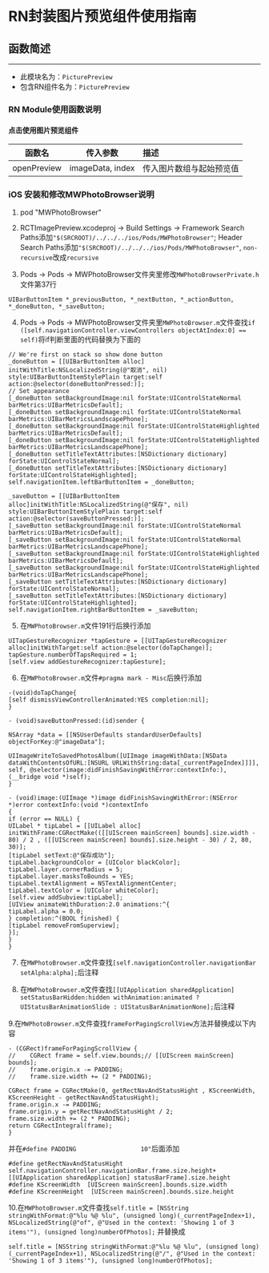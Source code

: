 # RN封装图片预览组件使用指南
## 函数简述

---
* 此模块名为：`PicturePreview`
* 包含RN组件名为：`PicturePreview`

### RN Module使用函数说明
#### 点击使用图片预览组件
函数名 |传入参数| 描述
:---------: | :---------: | :-------------
openPreview | imageData, index| 传入图片数组与起始预览值

### iOS 安装和修改MWPhotoBrowser说明

1. pod "MWPhotoBrowser"

2. RCTImagePreview.xcodeproj -> Build Settings -> Framework Search Paths添加`"$(SRCROOT)/../../../ios/Pods/MWPhotoBrowser"`; Header Search Paths添加`"$(SRCROOT)/../../../ios/Pods/MWPhotoBrowser"`, `non-recursive`改成`recursive`

3. Pods -> Pods -> MWPhotoBrowser文件夹里修改`MWPhotoBrowserPrivate.h`文件第37行
```
UIBarButtonItem *_previousButton, *_nextButton, *_actionButton, *_doneButton, *_saveButton;
```

4. Pods -> Pods -> MWPhotoBrowser文件夹里`MWPhotoBrowser.m`文件查找`if ([self.navigationController.viewControllers objectAtIndex:0] == self)`将if判断里面的代码替换为下面的
```
// We're first on stack so show done button
_doneButton = [[UIBarButtonItem alloc] initWithTitle:NSLocalizedString(@"取消", nil) style:UIBarButtonItemStylePlain target:self action:@selector(doneButtonPressed:)];
// Set appearance
[_doneButton setBackgroundImage:nil forState:UIControlStateNormal barMetrics:UIBarMetricsDefault];
[_doneButton setBackgroundImage:nil forState:UIControlStateNormal barMetrics:UIBarMetricsLandscapePhone];
[_doneButton setBackgroundImage:nil forState:UIControlStateHighlighted barMetrics:UIBarMetricsDefault];
[_doneButton setBackgroundImage:nil forState:UIControlStateHighlighted barMetrics:UIBarMetricsLandscapePhone];
[_doneButton setTitleTextAttributes:[NSDictionary dictionary] forState:UIControlStateNormal];
[_doneButton setTitleTextAttributes:[NSDictionary dictionary] forState:UIControlStateHighlighted];
self.navigationItem.leftBarButtonItem = _doneButton;

_saveButton = [[UIBarButtonItem alloc]initWithTitle:NSLocalizedString(@"保存", nil) style:UIBarButtonItemStylePlain target:self action:@selector(saveButtonPressed:)];
[_saveButton setBackgroundImage:nil forState:UIControlStateNormal barMetrics:UIBarMetricsDefault];
[_saveButton setBackgroundImage:nil forState:UIControlStateNormal barMetrics:UIBarMetricsLandscapePhone];
[_saveButton setBackgroundImage:nil forState:UIControlStateHighlighted barMetrics:UIBarMetricsDefault];
[_saveButton setBackgroundImage:nil forState:UIControlStateHighlighted barMetrics:UIBarMetricsLandscapePhone];
[_saveButton setTitleTextAttributes:[NSDictionary dictionary] forState:UIControlStateNormal];
[_saveButton setTitleTextAttributes:[NSDictionary dictionary] forState:UIControlStateHighlighted];
self.navigationItem.rightBarButtonItem = _saveButton;
```
5. 在`MWPhotoBrowser.m`文件191行后换行添加
```
UITapGestureRecognizer *tapGesture = [[UITapGestureRecognizer alloc]initWithTarget:self action:@selector(doTapChange)];
tapGesture.numberOfTapsRequired = 1;
[self.view addGestureRecognizer:tapGesture];
```
6. 在`MWPhotoBrowser.m`文件```#pragma mark - Misc```后换行添加
```
-(void)doTapChange{
[self dismissViewControllerAnimated:YES completion:nil];
}

- (void)saveButtonPressed:(id)sender {

NSArray *data = [[NSUserDefaults standardUserDefaults] objectForKey:@"imageData"];

UIImageWriteToSavedPhotosAlbum([UIImage imageWithData:[NSData dataWithContentsOfURL:[NSURL URLWithString:data[_currentPageIndex]]]], self, @selector(image:didFinishSavingWithError:contextInfo:), (__bridge void *)self);
}

- (void)image:(UIImage *)image didFinishSavingWithError:(NSError *)error contextInfo:(void *)contextInfo
{
if (error == NULL) {
UILabel * tipLabel = [[UILabel alloc] initWithFrame:CGRectMake(([[UIScreen mainScreen] bounds].size.width - 80) / 2 , ([[UIScreen mainScreen] bounds].size.height - 30) / 2, 80, 30)];
[tipLabel setText:@"保存成功"];
tipLabel.backgroundColor = [UIColor blackColor];
tipLabel.layer.cornerRadius = 5;
tipLabel.layer.masksToBounds = YES;
tipLabel.textAlignment = NSTextAlignmentCenter;
tipLabel.textColor = [UIColor whiteColor];
[self.view addSubview:tipLabel];
[UIView animateWithDuration:2.0 animations:^{
tipLabel.alpha = 0.0;
} completion:^(BOOL finished) {
[tipLabel removeFromSuperview];
}];
}
}
```

7. 在`MWPhotoBrowser.m`文件查找```[self.navigationController.navigationBar setAlpha:alpha];```后注释

8. 在`MWPhotoBrowser.m`文件查找```[[UIApplication sharedApplication] setStatusBarHidden:hidden withAnimation:animated ? UIStatusBarAnimationSlide : UIStatusBarAnimationNone];```后注释

9.在`MWPhotoBrowser.m`文件查找```frameForPagingScrollView```方法并替换成以下内容
```
- (CGRect)frameForPagingScrollView {
//    CGRect frame = self.view.bounds;// [[UIScreen mainScreen] bounds];
//    frame.origin.x -= PADDING;
//    frame.size.width += (2 * PADDING);

CGRect frame = CGRectMake(0, getRectNavAndStatusHight , KScreenWidth, KScreenHeight - getRectNavAndStatusHight);
frame.origin.x -= PADDING;
frame.origin.y = getRectNavAndStatusHight / 2;
frame.size.width += (2 * PADDING);
return CGRectIntegral(frame);
}
```
并在```#define PADDING                  10"```后面添加
```
#define getRectNavAndStatusHight  self.navigationController.navigationBar.frame.size.height+[[UIApplication sharedApplication] statusBarFrame].size.height
#define KScreenWidth  [UIScreen mainScreen].bounds.size.width
#define KScreenHeight  [UIScreen mainScreen].bounds.size.height
```

10.在`MWPhotoBrowser.m`文件查找```self.title = [NSString stringWithFormat:@"%lu %@ %lu", (unsigned long)(_currentPageIndex+1), NSLocalizedString(@"of", @"Used in the context: 'Showing 1 of 3 items'"), (unsigned long)numberOfPhotos];```
并替换成
```
self.title = [NSString stringWithFormat:@"%lu %@ %lu", (unsigned long)(_currentPageIndex+1), NSLocalizedString(@"/", @"Used in the context: 'Showing 1 of 3 items'"), (unsigned long)numberOfPhotos];
```
